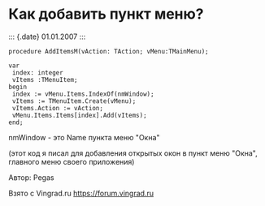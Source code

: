 Как добавить пункт меню?
========================

::: {.date}
01.01.2007
:::

    procedure AddItemsM(vAction: TAction; vMenu:TMainMenu);

    var
     index: integer
     vItems :TMenuItem;
    begin
     index := vMenu.Items.IndexOf(nmWindow);
     vItems := TMenuItem.Create(vMenu);
     vItems.Action := vAction;
     vMenu.Items.Items[index].Add(vItems);
    end;

nmWindow - это Name пункта меню \"Окна\"

(этот код я писал для добавления открытых окон в пункт меню \"Окна\",
главного меню своего приложения)

Автор: Pegas

Взято с Vingrad.ru <https://forum.vingrad.ru>
